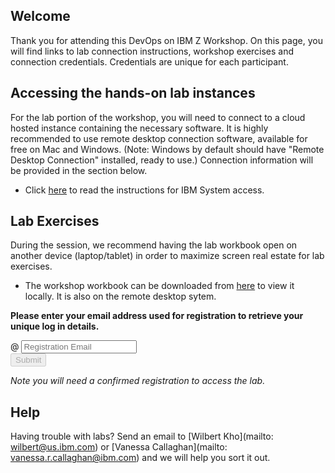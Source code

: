 <script src="https://ajax.googleapis.com/ajax/libs/jquery/3.1.0/jquery.min.js"></script>
<script src="./core-min.js"></script>
<script src="./md5-min.js"></script>
<script src="./wildfire-labs.js"></script>
<link href="https://cdn.jsdelivr.net/npm/bootstrap@5.1.0/dist/css/bootstrap.min.css" rel="stylesheet" integrity="sha384-KyZXEAg3QhqLMpG8r+8fhAXLRk2vvoC2f3B09zVXn8CA5QIVfZOJ3BCsw2P0p/We" crossorigin="anonymous">

## Welcome

Thank you for attending this DevOps on IBM Z Workshop. On this page, you will find links to lab connection instructions, workshop exercises and connection credentials.  Credentials are unique for each participant.


## Accessing the hands-on lab instances

For the lab portion of the workshop, you will need to connect to a cloud hosted instance containing the necessary software. It is highly recommended to use remote desktop connection software, available for free on Mac and Windows. (Note: Windows by default should have "Remote Desktop Connection" installed, ready to use.)  Connection information will be provided in the section below.

- Click [here](https://github.com/DevOps-on-IBMZ/Workshop-Access/blob/main/Instructions%20to%20use%20the%20DevOps%20PoT%20remotely_Aug-18-2021.pdf) to read the instructions for IBM System access.

## Lab Exercises

During the session, we recommend having the lab workbook open on another device (laptop/tablet) in order to maximize screen real estate for lab exercises.

- The workshop workbook can be downloaded from [here](https://github.com/DevOps-on-IBMZ/Z-DevOps-Workshop-Workbook/blob/main/Workbook%20-%20DevOps%20on%20Z%20PoT%20June-%202023.pdf) to view it locally.  It is also on the remote desktop sytem.  


**Please enter your email address used for registration to retrieve your unique log in details.**

<form onsubmit="return false;">
<div class="input-group mb-3 col-6">
<span class="input-group-text" id="basic-addon1">@</span>
<input type="email" class="form-control" placeholder="Registration Email" aria-label="Email" aria-describedby="basic-addon1" id="registration-email" maxlength="50" required oninput="validate();">
</div>
<div class="col-6">
<button id="btn-submit" class="btn btn-primary" type="submit" onclick="getLab(document.getElementById('registration-email').value)" disabled>Submit</button>
</div>
</form>
<div id="lab" class=".container .text-monospace">
<em>Note you will need a confirmed registration to access the lab.</em>
</div>

## Help 
Having trouble with labs? Send an email to [Wilbert Kho](mailto: wilbert@us.ibm.com) or [Vanessa Callaghan](mailto: vanessa.r.callaghan@ibm.com) and we will help you sort it out.
